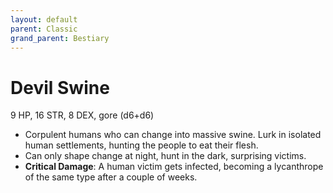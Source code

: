 ```yaml
---
layout: default
parent: Classic
grand_parent: Bestiary
---
```


# Devil Swine

9 HP, 16 STR, 8 DEX, gore (d6+d6)

- Corpulent humans who can change into massive swine. Lurk in isolated human settlements, hunting the people to eat their flesh.
- Can only shape change at night, hunt in the dark, surprising victims.
- **Critical Damage**: A human victim gets infected, becoming a lycanthrope of the same type after a couple of weeks.
